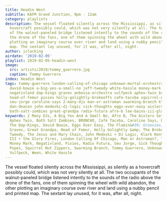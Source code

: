 ```yaml
---
title: Headin West
subtitle: KAFM Grand Junction, 9pm - 12am
category: playlists
description: The vessel floated silently across the Mississippi, as silently as a
  hovercraft possibly could, which was not very silently at all. The two occupants
  of the walnut-paneled bridge listened intently to the sounds of the radio above
  the drone of the fans, one of them spinning the wheel with wild abandon, the other
  plotting an imaginary course over river and land using a nubby pencil and printed
  map. The sextant lay unused, for it was, after all, night.
author: jclacking
airdate: '2019-02-05'
playlist: 2019-02-05-headin-west
image:
  src: artists/2019/tommy_guerrero.jpg
  caption: Tommy Guerrero
index: Headin West
tags: tommy-guerrero london-calling-of-chicago unknown-mortal-orchestra smoking-popes
  david-bowie a-big-yes-a-small-no jeff-tweedy white-hassle money-mark graham-coxon
  negativland dap-kings graves anbessa-orchestra vulfpeck aphex-twin broncho meters
  head-of-femur pixies holly-golightly-brokeoffs cafe-tacvba squirrel-nut-zippers
  seu-jorge caroline-says 2-many-djs man-or-astroman swarming-branch klark-kent flamin-groovies
  dan-deacon john-medeski-dj-logic sick-thoughts eggs-over-easy aislers-set ween jesus-mary-chain
  bath-salt-zombies great-grandpa radio-futura afro-b lee-bains-iii-glory-fires
keywords: 2 Many DJs, A Big Yes And A Small No, Afro B, The Aislers Set, Anbessa Orchestra,
  Aphex Twin, Bath Salt Zombies, BRONCHO, Café Tacvba, Caroline Says, Dan Deacon,
  The Dap-Kings, David Bowie, Eggs Over Easy, The Flamin&#39; Groovies, Graham Coxon,
  Graves, Great Grandpa, Head of Femur, Holly Golightly &amp; The Brokeoffs, Jeff
  Tweedy, The Jesus and Mary Chain, John Medeski + DJ Logic, Klark Kent, Lee Bains
  III + the Glory Fires, London Calling Of Chicago, Man or Astroman?, The Meters,
  Money Mark, Negativland, Pixies, Radio Futura, Seu Jorge, Sick Thoughts, Smoking
  Popes, Squirrel Nut Zippers, Swarming Branch, Tommy Guerrero, Unknown Mortal Orchestra,
  Vulfpeck, Ween, White Hassle
---
```

The vessel floated silently across the Mississippi, as silently as a hovercraft possibly could, which was not very silently at all. The two occupants of the walnut-paneled bridge listened intently to the sounds of the radio above the drone of the fans, one of them spinning the wheel with wild abandon, the other plotting an imaginary course over river and land using a nubby pencil and printed map. The sextant lay unused, for it was, after all, night.
